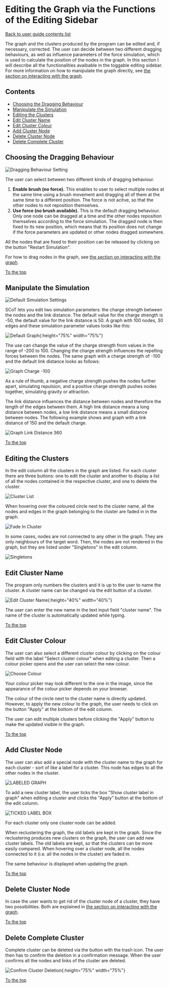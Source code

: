 # Editing the Graph via the Functions of the Editing Sidebar

[Back to user guide contents list](userGuide.md)

The graph and the clusters produced by the program can be edited and, if necessary, corrected. The user can decide between two different dragging behaviours, as well as influence parameters of the force simulation, which is used to calculate the position of the nodes in the graph. In this section I will describe all the functionalities avaibable in the toggable editing sidebar. For more information on how to manipulate the graph directly, see [the section on interacting with the graph](interacting.md).

## Contents

* [Choosing the Dragging Behaviour](#choosing-the-dragging-behaviour)
* [Manipulate the Simulation](#manipulate-the-simulation)
* [Editing the Clusters](#editing-the-clusters)
* [Edit Cluster Name](#edit-cluster-name)
* [Edit Cluster Colour](#edit-cluster-colour)
* [Add Cluster Node](#add-cluster-node)
* [Delete Cluster Node](#delete-cluster-node)
* [Delete Complete Cluster](#delete-complete-cluster)


## Choosing the Dragging Behaviour

![Dragging Behaviour Setting](./images/dragging_restart_sim.png)

The user can select between two different kinds of dragging behaviour.

1. **Enable brush (no force).** This enables to user to select multiple nodes at the same time using a brush movement and dragging all of them at the same time to a different position. The force is not acitve, so that the other nodes to not reposition themselves.
2. **Use force (no brush available).** This is the default dragging behaviour. Only one node can be dragged at a time and the other nodes reposition themselves according to the force simulation. The dragged node is then fixed to its new position, which means that its position does not change if the force parameters are updated or other nodes dragged somewhere.

All the nodes that are fixed to their position can be released by clicking on the button "Restart Simulation".

For how to drag nodes in the graph, see [the section on interacting with the graph](interacting.md).

[To the top](#editing-the-graph-via-the-functions-of-the-editing-sidebar)


## Manipulate the Simulation

![Default Simulation Settings](./images/default_simulation_settings.png)

SCoT lets you edit two simulation parameters: the charge strength between the nodes and the link distance.
The default value for the charge strength is -50, the default value for the link distance is 50.
A graph with 100 nodes, 30 edges and these simulation parameter values looks like this:

![Default Graph](./images/graph_for_intro.png){:height="75%" width="75%"}

The use can change the value of the charge strength from values in the range of -200 to 100. Changing the charge strength influences the repelling forces between the nodes. The same graph with a charge strength of -100 and the default link distance looks as follows:

![Graph Charge -100](./images/graph_charge-100.png)

As a rule of thumb, a negative charge strength pushes the nodes further apart, simulating repulsion, and a positive charge strength pushes nodes together, simulating gravity or attraction.


The link distance influences the distance between nodes and therefore the length of the edges between them. A high link distance means a long distance between nodes, a low link distance means a small distance between nodes. The following example shows and graph with a link distance of 150 and the default charge.

![Graph Link Distance 360](./images/graph_linkdistance150.png) 

[To the top](#editing-the-graph-via-the-functions-of-the-editing-sidebar)


## Editing the Clusters

In the edit column all the clusters in the graph are listed. For each cluster there are three buttons: one to edit the cluster and another to display a list of all the nodes contained in the respective cluster, and one to delete the cluster.

![Cluster List](./images/cluster_list.png)

When hovering over the coloured circle next to the cluster name, all the nodes and edges in the graph belonging to the cluster are faded in in the graph.

![Fade In Cluster](./images/show_cluster_in_graph2.png)


In some cases, nodes are not connected to any other in the graph. They are only neighbours of the target word. Then, the nodes are not rendered in the graph, but they are listed under "Singletons" in the edit column.

![Singletons](./images/singletons.png)


## Edit Cluster Name

The program only numbers the clusters and it is up to the user to name the cluster. A cluster name can be changed via the edit button of a cluster.

![Edit Cluster Name](./images/edit_cluster_name.png){:height="40%" width="40%"}

The user can enter the new name in the text input field "cluster name". The name of the cluster is automatically updated while typing.

[To the top](#editing-the-graph-via-the-functions-of-the-editing-sidebar)


## Edit Cluster Colour

The user can also select a different cluster colour by clicking on the colour field with the label "Select cluster colour" when editing a cluster. Then a colour picker opens and the user can select the new colour.

![Choose Colour](./images/change_color.png)

Your colour picker may look different to the one in the image, since the appearance of the colour picker depends on your browser.

The colour of the circle next to the cluster name is directly updated. However, to apply the new colour to the graph, the user needs to click on the button "Apply" at the bottom of the edit column.

The user can edit multiple clusters before clicking the "Apply" button to make the updated visible in the graph.

[To the top](#editing-the-graph-via-the-functions-of-the-editing-sidebar)


## Add Cluster Node

The user can also add a special node with the cluster name to the graph for each cluster - sort of like a label for a cluster. This node has edges to all the other nodes in the cluster.

![LABELED GRAPH](./images/graph_with_labels.png)

To add a new cluster label, the user ticks the box "Show cluster label in graph" when editing a cluster and clicks the "Apply" button at the bottom of the edit column.

![TICKED LABEL BOX](./images/ticked_box_label.png)

For each cluster only one cluster node can be added.

When reclustering the graph, the old labels are kept in the graph. Since the reclustering produces new clusters on the graph, the user can add new cluster labels. The old labels are kept, so that the clusters can be more easily compared. When hovering over a cluster node, all the nodes connected to it (i.e. all the nodes in the cluster) are faded in.

The same behaviour is displayed when updating the graph.

[To the top](#editing-the-graph-via-the-functions-of-the-editing-sidebar)


## Delete Cluster Node

In case the user wants to get rid of the cluster node of a cluster, they have two possibilities. Both are explained in [the section on interacting with the graph](interacting.md).

[To the top](#editing-the-graph-via-the-functions-of-the-editing-sidebar)


## Delete Complete Cluster

Complete cluster can be deleted via the button with the trash icon. The user then has to confirm the deletion in a confirmation message. When the user confirms all the nodes and links of the cluster are deleted.

![Confirm Cluster Deletion](./images/confirmation_cluster_deletion.png){:height="75%" width="75%"}

[To the top](#editing-the-graph-via-the-functions-of-the-editing-sidebar)